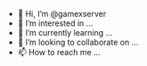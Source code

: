- 👋 Hi, I’m @gamexserver
- 👀 I’m interested in ...
- 🌱 I’m currently learning ...
- 💞️ I’m looking to collaborate on ...
- 📫 How to reach me ...

<!---
gamexserver/gamexserver is a ✨ special ✨ repository because its `README.md` (this file) appears on your GitHub profile.
You can click the Preview link to take a look at your changes.
--->
